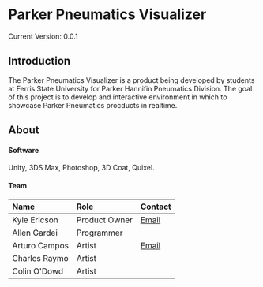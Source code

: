 # Parker Pneumatics Visualizer
Current Version: 0.0.1

## Introduction
The Parker Pneumatics Visualizer is a product being developed by students at Ferris State University for Parker Hannifin Pneumatics Division. The goal of this project is to develop and interactive environment in which to showcase Parker Pneumatics procducts in realtime.

## About

#### Software
Unity, 3DS Max, Photoshop, 3D Coat, Quixel.

#### Team
|Name|Role|Contact|
|:---|:---|:---|
|Kyle Ericson|Product Owner|[Email](kyle.ericson1@gmail.com)|
|Allen Gardei|Programmer||
|Arturo Campos|Artist|[Email](ajflaco@gmail.com)|
|Charles Raymo|Artist||
|Colin O'Dowd|Artist||
